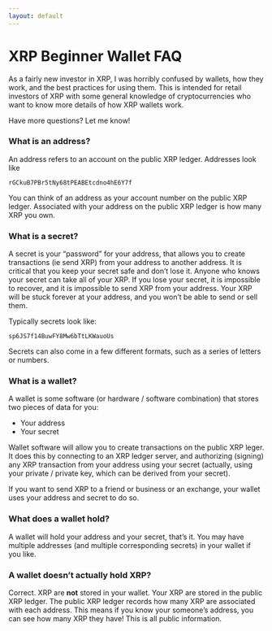 ```yaml
---
layout: default
---
```

# XRP Beginner Wallet FAQ

As a fairly new investor in XRP, I was horribly confused by wallets, how they work, and the best practices for using them. This is intended for retail investors of XRP with some general knowledge of cryptocurrencies who want to know more details of how XRP wallets work.

Have more questions? Let me know!

### What is an address?
An address refers to an account on the public XRP ledger. Addresses look like 
```
rGCkuB7PBr5tNy68tPEABEtcdno4hE6Y7f
```
You can think of an address as your account number on the public XRP ledger. Associated with your address on the public XRP ledger is how many XRP you own.

### What is a secret?
A secret is your “password” for your address, that allows you to create transactions (ie send XRP) from your address to another address. It is critical that you keep your secret safe and don’t lose it. Anyone who knows your secret can take all of your XRP. If you lose your secret, it is impossible to recover, and it is impossible to send XRP from your address. Your XRP will be stuck forever at your address, and you won’t be able to send or sell them.

Typically secrets look like:
```
sp6JS7f14BuwFY8Mw6bTtLKWauoUs
```
Secrets can also come in a few different formats, such as a series of letters or numbers.

### What is a wallet?
A wallet is some software (or hardware / software combination) that stores two pieces of data for you:
* Your address
* Your secret

Wallet software will allow you to create transactions on the public XRP leger. It does this by connecting to an XRP ledger server, and authorizing (signing) any XRP transaction from your address using your secret (actually, using your private / private key, which can be derived from your secret).

If you want to send XRP to a friend or business or an exchange, your wallet uses your address and secret to do so.

### What does a wallet hold?
A wallet will hold your address and your secret, that’s it. You may have multiple addresses (and multiple corresponding secrets) in your wallet if you like.

### A wallet doesn’t actually hold XRP?
Correct. XRP are **not** stored in your wallet. Your XRP are stored in the public XRP ledger. The public XRP ledger records how many XRP are associated with each address. This means if you know your someone’s address, you can see how many XRP they have! This is all public information.
